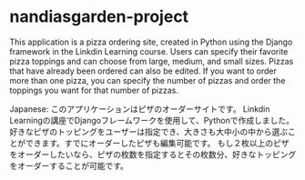 # nandiasgarden-project
This application is a pizza ordering site, created in Python using the Django framework in the Linkdin Learning course. 
Users can specify their favorite pizza toppings and can choose from large, medium, and small sizes. 
Pizzas that have already been ordered can also be edited. 
If you want to order more than one pizza, you can specify the number of pizzas and order the toppings you want for that number of pizzas.



Japanese:
このアプリケーションはピザのオーダーサイトです。
Linkdin Learningの講座でDjangoフレームワークを使用して、Pythonで作成しました。
好きなピザのトッピングをユーザーは指定でき、大きさも大中小の中から選ぶことができます。すでにオーダーしたピザも編集可能です。
もし２枚以上のピザをオーダーしたいなら、ピザの枚数を指定するとその枚数分、好きなトッピングをオーダーすることが可能です。
